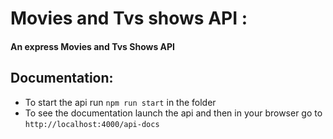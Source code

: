# Movies and Tvs shows API :
#### An express Movies and Tvs Shows API

## Documentation:
- To start the api run ```npm run start``` in the folder
- To see the documentation launch the api and then in your browser go to ``http://localhost:4000/api-docs``
